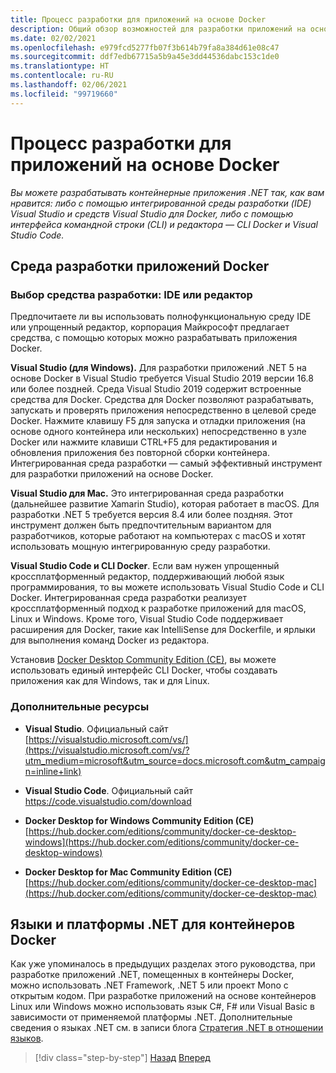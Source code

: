 ```yaml
---
title: Процесс разработки для приложений на основе Docker
description: Общий обзор возможностей для разработки приложений на основе Docker. Использование Visual Studio для Windows, Visual Studio для Mac и Visual Studio Code для поддержки нескольких платформ (Windows, macOS и Linux).
ms.date: 02/02/2021
ms.openlocfilehash: e979fcd5277fb07f3b614b79fa8a384d61e08c47
ms.sourcegitcommit: ddf7edb67715a5b9a45e3dd44536dabc153c1de0
ms.translationtype: HT
ms.contentlocale: ru-RU
ms.lasthandoff: 02/06/2021
ms.locfileid: "99719660"
---
```

# <a name="development-process-for-docker-based-applications"></a>Процесс разработки для приложений на основе Docker

*Вы можете разрабатывать контейнерные приложения .NET так, как вам нравится: либо с помощью интегрированной среды разработки (IDE) Visual Studio и средств Visual Studio для Docker, либо с помощью интерфейса командной строки (CLI) и редактора — CLI Docker и Visual Studio Code.*

## <a name="development-environment-for-docker-apps"></a>Среда разработки приложений Docker

### <a name="development-tool-choices-ide-or-editor"></a>Выбор средства разработки: IDE или редактор

Предпочитаете ли вы использовать полнофункциональную среду IDE или упрощенный редактор, корпорация Майкрософт предлагает средства, с помощью которых можно разрабатывать приложения Docker.

**Visual Studio (для Windows).** Для разработки приложений .NET 5 на основе Docker в Visual Studio требуется Visual Studio 2019 версии 16.8 или более поздней. Среда Visual Studio 2019 содержит встроенные средства для Docker. Средства для Docker позволяют разрабатывать, запускать и проверять приложения непосредственно в целевой среде Docker. Нажмите клавишу F5 для запуска и отладки приложения (на основе одного контейнера или нескольких) непосредственно в узле Docker или нажмите клавиши CTRL+F5 для редактирования и обновления приложения без повторной сборки контейнера. Интегрированная среда разработки — самый эффективный инструмент для разработки приложений на основе Docker.

**Visual Studio для Mac.** Это интегрированная среда разработки (дальнейшее развитие Xamarin Studio), которая работает в macOS. Для разработки .NET 5 требуется версия 8.4 или более поздняя. Этот инструмент должен быть предпочтительным вариантом для разработчиков, которые работают на компьютерах с macOS и хотят использовать мощную интегрированную среду разработки.

**Visual Studio Code и CLI Docker**. Если вам нужен упрощенный кроссплатформенный редактор, поддерживающий любой язык программирования, то вы можете использовать Visual Studio Code и CLI Docker. Интегрированная среда разработки реализует кроссплатформенный подход к разработке приложений для macOS, Linux и Windows. Кроме того, Visual Studio Code поддерживает расширения для Docker, такие как IntelliSense для Dockerfile, и ярлыки для выполнения команд Docker из редактора.

Установив [Docker Desktop Community Edition (CE)](https://hub.docker.com/search/?type=edition&offering=community), вы можете использовать единый интерфейс CLI Docker, чтобы создавать приложения как для Windows, так и для Linux.

### <a name="additional-resources"></a>Дополнительные ресурсы

- **Visual Studio**. Официальный сайт \
  [https://visualstudio.microsoft.com/vs/](https://visualstudio.microsoft.com/vs/?utm_medium=microsoft&utm_source=docs.microsoft.com&utm_campaign=inline+link)

- **Visual Studio Code**. Официальный сайт \
  <https://code.visualstudio.com/download>

- **Docker Desktop for Windows Community Edition (CE)**  \
  [https://hub.docker.com/editions/community/docker-ce-desktop-windows](https://hub.docker.com/editions/community/docker-ce-desktop-windows)

- **Docker Desktop for Mac Community Edition (CE)**  \
  [https://hub.docker.com/editions/community/docker-ce-desktop-mac](https://hub.docker.com/editions/community/docker-ce-desktop-mac)

## <a name="net-languages-and-frameworks-for-docker-containers"></a>Языки и платформы .NET для контейнеров Docker

Как уже упоминалось в предыдущих разделах этого руководства, при разработке приложений .NET, помещенных в контейнеры Docker, можно использовать .NET Framework, .NET 5 или проект Mono с открытым кодом. При разработке приложений на основе контейнеров Linux или Windows можно использовать язык C\#, F\# или Visual Basic в зависимости от применяемой платформы .NET. Дополнительные сведения о языках .NET см. в записи блога [Стратегия .NET в отношении языков](https://devblogs.microsoft.com/dotnet/the-net-language-strategy/).

>[!div class="step-by-step"]
>[Назад](../architect-microservice-container-applications/scalable-available-multi-container-microservice-applications.md)
>[Вперед](docker-app-development-workflow.md)

